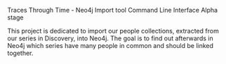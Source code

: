 Traces Through Time - Neo4j Import tool Command Line Interface
Alpha stage

This project is dedicated to import our people collections, extracted from our series in Discovery, into Neo4j.
The goal is to find out afterwards in Neo4j which series have many people in common and should be linked together.
